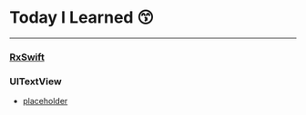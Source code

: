 # 
# Today I Learned 😙

---
### [RxSwift](./RxSwift/Basic.md)
### UITextView
- [placeholder](./UITextView/placeholder/placeholder.md)

